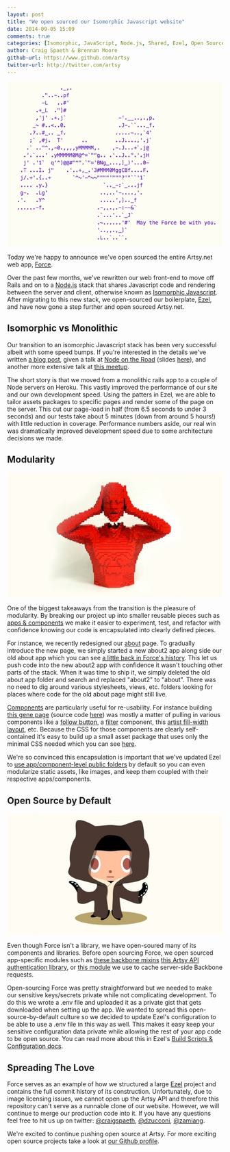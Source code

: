 ```yaml
---
layout: post
title: "We open sourced our Isomorphic Javascript website"
date: 2014-09-05 15:09
comments: true
categories: [Isomorphic, JavaScript, Node.js, Shared, Ezel, Open Source]
author: Craig Spaeth & Brennan Moore
github-url: https://www.github.com/artsy
twitter-url: http://twitter.com/artsy
---
```


![May The Force be With You](/images/2014-09-05-we-open-sourced-our-isomorphic-javascript-website/force.png)

Today we're happy to announce we've open sourced the entire Artsy.net web app, [Force](https://github.com/artsy/force-public).

Over the past few months, we've rewritten our web front-end to move off Rails and on to a [Node.js](http://nodejs.org/) stack that shares Javascript code and rendering between the server and client, otherwise known as [Isomorphic Javascript](http://nerds.airbnb.com/isomorphic-JavaScript-future-web-apps/). After migrating to this new stack, we open-sourced our boilerplate, [Ezel](http://ezeljs.com), and have now gone a step further and open sourced Artsy.net.

<!-- more -->

## Isomorphic vs Monolithic

Our transition to an isomorphic Javascript stack has been very successful albeit with some speed bumps. If you're interested in the details we've written [a blog post](http://artsy.github.io/blog/2013/11/30/rendering-on-the-server-and-client-in-node-dot-js/), given a talk at [Node on the Road](https://www.joyent.com/developers/videos/node-js-on-the-road-nyc-craig-spaeth-brennan-moore) (slides [here](http://www.slideshare.net/craigspaeth/artsy-node-on-the-roady-slides)), and another more extensive talk at [this meetup](http://www.hakkalabs.co/articles/monolithic-to-distributed-how-artsy-transitioned-from-ruby-on-rails-to-node-js-and-isomorphic-javascript#).

The short story is that we moved from a monolithic rails app to a couple of Node servers on Heroku. This vastly improved the performance of our site and our own development speed. Using the patters in Ezel, we are able to tailor assets packages to specific pages and render some of the page on the server. This cut our page-load in half (from 6.5 seconds to under 3 seconds) and our tests take about 5 minutes (down from around 5 hours!) with little reduction in coverage. Performance numbers aside, our real win was dramatically improved development speed due to some architecture decisions we made.

## Modularity

[![Nathan Sawaya, Red Head, 2009](/images/2014-09-05-we-open-sourced-our-isomorphic-javascript-website/sawaya.jpg)](https://artsy.net/artwork/nathan-sawaya-red-head)

One of the biggest takeaways from the transition is the pleasure of modularity. By breaking our project up into smaller reusable pieces such as [apps & components](https://github.com/artsy/ezel#project-vs-apps-vs-components) we make it easier to experiment, test, and refactor with confidence knowing our code is encapsulated into clearly defined pieces.

For instance, we recently redesigned our [about](https://artsy.net/about) page. To gradually introduce the new page, we simply started a new about2 app along side our old about app which you can see [a little back in Force's history](https://github.com/artsy/force-public/tree/0d5a49da08e94a91b3f23c7cd1005c1e83da7ba5/apps). This let us push code into the new about2 app with confidence it wasn't touching other parts of the stack. When it was time to ship it, we simply deleted the old about app folder and search and replaced "about2" to "about". There was no need to dig around various stylesheets, views, etc. folders looking for places where code for the old about page might still live.

[Components](https://github.com/artsy/ezel#components) are particularly useful for re-usability. For instance building [this gene page](https://artsy.net/gene/abstract-expressionism) (source code [here](https://github.com/artsy/force-public/tree/master/apps/gene)) was mostly a matter of pulling in various components like a [follow button](https://github.com/artsy/force-public/tree/master/components/follow_button), a [filter](https://github.com/artsy/force-public/tree/master/components/filter) component, this [artist fill-width layout](https://github.com/artsy/force-public/tree/master/components/artist_fillwidth_list), etc. Because the CSS for those components are clearly self-contained it's easy to build up a small asset package that uses only the minimal CSS needed which you can see [here](https://github.com/artsy/force-public/blob/master/assets/gene.styl).

We're so convinced this encapsulation is important that we've updated Ezel to [use app/component-level public folders](https://github.com/artsy/ezel/tree/master/src/js-example/apps/commits/public/images) by default so you can even modularize static assets, like images, and keep them coupled with their respective apps/components.

## Open Source by Default

![Ocotcat](/images/2014-09-05-we-open-sourced-our-isomorphic-javascript-website/octocat.jpg)

Even though Force isn't a library, we have open-soured many of its components and libraries. Before open sourcing Force, we open sourced app-specific modules such as [these backbone mixins](https://github.com/artsy/artsy-backbone-mixins) [this Artsy API authentication library](https://github.com/artsy/artsy-passport), or [this module](https://github.com/artsy/backbone-cache-sync) we use to cache server-side Backbone requests.

Open-sourcing Force was pretty straightforward but we needed to make our sensitive keys/secrets private while not complicating development. To do this we wrote a .env file and uploaded it as a private gist that gets downloaded when setting up the app. We wanted to spread this open-source-by-default culture so we decided to update Ezel's configuration to be able to use a .env file in this way as well. This makes it easy keep your sensitive configuration data private while allowing the rest of your app code to be open source. You can read more about this in Ezel's [Build Scripts & Configuration docs](https://github.com/artsy/ezel#build-scripts--configuration).

## Spreading The Love

Force serves as an example of how we structured a large [Ezel](http://ezeljs.com) project and contains the full commit history of its construction. Unfortunately, due to image licensing issues, we cannot open up the Artsy API and therefore this repository can't serve as a runnable clone of our website. However, we will continue to merge our production code into it. If you have any questions feel free to hit us up on twitter: [@craigspaeth](https://twitter.com/craigspaeth), [@dzucconi](https://twitter.com/dzucconi), [@zamiang](https://twitter.com/zamiang).

We're excited to continue pushing open source at Artsy. For more exciting open source projects take a look at [our Github profile](https://github.com/artsy).
